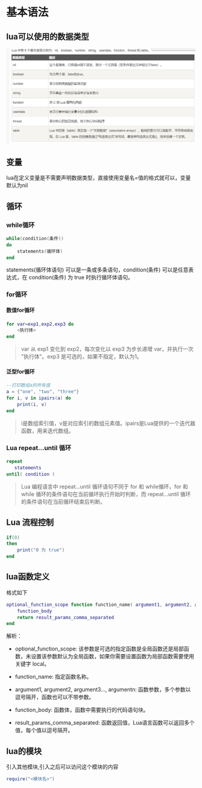 # 基本语法

## lua可以使用的数据类型

![lua数据类型](../../图片/lua数据类型.png
)

## 变量

lua在定义变量是不需要声明数据类型，直接使用变量名=值的格式就可以，变量默认为nil

## 循环

### while循环

```lua
while(condition(条件))
do
    statements(循环体)
end
```

 statements(循环体语句) 可以是一条或多条语句，condition(条件) 可以是任意表达式，在 condition(条件) 为 true 时执行循环体语句。

### for循环

#### 数值for循环

```lua
for var=exp1,exp2,exp3 do  
    <执行体>  
end 
```

>var 从 exp1 变化到 exp2，每次变化以 exp3 为步长递增 var，并执行一次 "执行体"。exp3 是可选的，如果不指定，默认为1。

#### 泛型for循环

```lua
--打印数组a的所有值  
a = {"one", "two", "three"}
for i, v in ipairs(a) do
    print(i, v)
end 
```

>i是数组索引值，v是对应索引的数组元素值。ipairs是Lua提供的一个迭代器函数，用来迭代数组。

### Lua repeat...until 循环

```lua
repeat
   statements
until( condition )
```

>Lua 编程语言中 repeat...until 循环语句不同于 for 和 while循环，for 和 while 循环的条件语句在当前循环执行开始时判断，而 repeat...until 循环的条件语句在当前循环结束后判断。

## Lua 流程控制

```lua
if(0)
then
    print("0 为 true")
end
```

## lua函数定义

格式如下

```lua
optional_function_scope function function_name( argument1, argument2, argument3..., argumentn)
    function_body
    return result_params_comma_separated
end
```

解析：

- optional_function_scope: 该参数是可选的指定函数是全局函数还是局部函数，未设置该参数默认为全局函数，如果你需要设置函数为局部函数需要使用关键字 local。

- function_name: 指定函数名称。

- argument1, argument2, argument3..., argumentn: 函数参数，多个参数以逗号隔开，函数也可以不带参数。

- function_body: 函数体，函数中需要执行的代码语句块。

- result_params_comma_separated: 函数返回值，Lua语言函数可以返回多个值，每个值以逗号隔开。

## lua的模块

引入其他模块,引入之后可以访问这个模块的内容

```lua
require("<模块名>")
```
